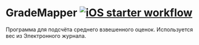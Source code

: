 # GradeMapper [![iOS starter workflow](https://github.com/ivabus/GradeMapper-swift/actions/workflows/ios.yml/badge.svg)](https://github.com/ivabus/GradeMapper-swift/actions/workflows/ios.yml)
Программа для подсчёта среднего взвешенного оценок. Используется вес из Электронного журнала.
